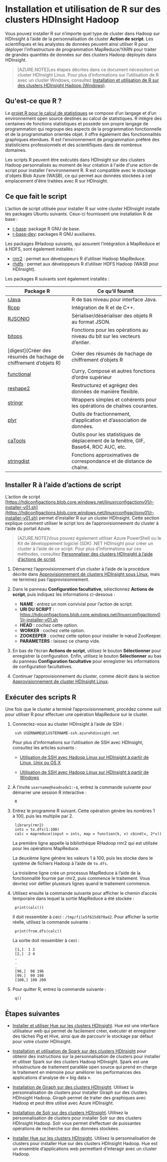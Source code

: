 <properties
	pageTitle="Installation de R sur HDInsight basé sur Linux | Microsoft Azure"
	description="Découvrez comment installer et utiliser R pour personnaliser des clusters Hadoop basés sur Linux."
	services="hdinsight"
	documentationCenter=""
	authors="Blackmist"
	manager="paulettm"
	editor="cgronlun"/>

<tags
	ms.service="hdinsight"
	ms.workload="big-data"
	ms.tgt_pltfrm="na"
	ms.devlang="na"
	ms.topic="article"
	ms.date="10/20/2015"
	ms.author="larryfr"/>

# Installation et utilisation de R sur des clusters HDInsight Hadoop

Vous pouvez installer R sur n’importe quel type de cluster dans Hadoop sur HDInsight à l’aide de la personnalisation de cluster **Action de script**. Les scientifiques et les analystes de données peuvent ainsi utiliser R pour déployer l’infrastructure de programmation MapReduce/YARN pour traiter de grandes quantités de données sur des clusters Hadoop déployés dans HDInsight.

> [AZURE.NOTE]Les étapes décrites dans ce document nécessitent un cluster HDInsight Linux. Pour plus d’informations sur l’utilisation de R avec un cluster Windows, consultez [Installation et utilisation de R sur des clusters HDInsight Hadoop (Windows)](hdinsight-hadoop-r-scripts.md).

## Qu'est-ce que R ?

Le <a href="http://www.r-project.org/" target="_blank">projet R pour le calcul de statistiques</a> se compose d’un langage et d’un environnement open source destinés au calcul de statistiques. R intègre des centaines de fonctions statistiques et possède son propre langage de programmation qui regroupe des aspects de la programmation fonctionnelle et de la programmation orientée objet. Il offre également des fonctionnalités graphiques étendues. R est l'environnement de programmation préféré des statisticiens professionnels et des scientifiques dans de nombreux domaines.

Les scripts R peuvent être exécutés dans HDInsight sur des clusters Hadoop personnalisés au moment de leur création à l'aide d'une action de script pour installer l'environnement R. R est compatible avec le stockage d'objets Blob Azure (WASB), ce qui permet aux données stockées à cet emplacement d'être traitées avec R sur HDInsight.

## Ce que fait le script

L’action de script utilisée pour installer R sur votre cluster HDInsight installe les packages Ubuntu suivants. Ceux-ci fournissent une installation R de base :

* [r-base](http://packages.ubuntu.com/precise/r-base): package R GNU de base.
* [r-base-dev](http://packages.ubuntu.com/precise/r-base-dev): packages R GNU auxiliaires.

Les packages RHadoop suivants, qui assurent l’intégration à MapReduce et à HDFS, sont également installés :

* [rmr2](https://github.com/RevolutionAnalytics/rmr2) : permet aux développeurs R d’utiliser Hadoop MapReduce.
* [rhdfs](https://github.com/RevolutionAnalytics/rhdfs) : permet aux développeurs R d’utiliser HDFS Hadoop (WASB pour HDInsight).

Les packages R suivants sont également installés :

| Package R | Ce qu’il fournit |
| --------- | ---------------- |
| [rJava](https://cran.r-project.org/web/packages/rJava/index.html) | R de bas niveau pour interface Java. |
| [Rcpp](https://cran.r-project.org/web/packages/Rcpp/index.html) | Intégration de R et de C++. |
| [RJSONIO](https://cran.r-project.org/web/packages/RJSONIO/index.html) | Sérialiser/désérialiser des objets R au format JSON. |
| [bitops](https://cran.r-project.org/web/packages/bitops/index.html) | Fonctions pour les opérations au niveau du bit sur les vecteurs d’entier. |
| [digest](Créer des résumés de hachage de chiffrement d’objets R) | Créer des résumés de hachage de chiffrement d’objets R |
| [functional](https://cran.r-project.org/web/packages/functional/index.html) | Curry, Compose et autres fonctions d’ordre supérieur |
| [reshape2](https://cran.r-project.org/web/packages/reshape2/index.html) | Restructurez et agrégez des données de manière flexible. |
| [stringr](https://cran.r-project.org/web/packages/stringr/index.html) | Wrappers simples et cohérents pour les opérations de chaînes courantes. |
| [plyr](https://cran.r-project.org/web/packages/plyr/index.html) | Outils de fractionnement, d’application et d’association de données. |
| [caTools](https://cran.r-project.org/web/packages/caTools/index.html) | Outils pour les statistiques de déplacement de la fenêtre, GIF, Base64, ROC AUC, etc. |
| [stringdist](https://cran.r-project.org/web/packages/stringdist/index.html) | Fonctions approximatives de correspondance et de distance de chaîne. |

## Installer R à l’aide d’actions de script

L’action de script [https://hdiconfigactions.blob.core.windows.net/linuxrconfigactionv01/r-installer-v01.sh](https://hdiconfigactions.blob.core.windows.net/linuxrconfigactionv01/r-installer-v01.sh) permet d’installer R sur un cluster HDInsight. Cette section explique comment utiliser le script lors de l’approvisionnement du cluster à l’aide du portail Azure.

> [AZURE.NOTE]Vous pouvez également utiliser Azure PowerShell ou le Kit de développement logiciel (SDK) .NET HDInsight pour créer un cluster à l’aide de ce script. Pour plus d’informations sur ces méthodes, consultez [Personnaliser des clusters HDInsight à l’aide d’actions de script](hdinsight-hadoop-customize-cluster-linux.md).

1. Démarrez l’approvisionnement d’un cluster à l’aide de la procédure décrite dans [Approvisionnement de clusters HDInsight sous Linux](hdinsight-hadoop-provision-linux-clusters.md#portal), mais ne terminez pas l’approvisionnement.

2. Dans le panneau **Configuration facultative**, sélectionnez **Actions de script**, puis indiquez les informations ci-dessous :

	* __NAME__ : entrez un nom convivial pour l’action de script.
	* __URI DU SCRIPT__ : https://hdiconfigactions.blob.core.windows.net/linuxrconfigactionv01/r-installer-v01.sh
	* __HEAD__ : cochez cette option.
	* __WORKER__ : cochez cette option.
	* __ZOOKEEPER__ : cochez cette option pour installer le nœud ZooKeeper.
	* __PARAMETERS__ : laissez ce champ vide.

3. En bas de l’écran **Actions de script**, utilisez le bouton **Sélectionner** pour enregistrer la configuration. Enfin, utilisez le bouton **Sélectionner** au bas du panneau **Configuration facultative** pour enregistrer les informations de configuration facultatives.

4. Continuer l’approvisionnement du cluster, comme décrit dans la section [Approvisionnement de cluster HDInsight Linux](hdinsight-hadoop-provision-linux-clusters.md#portal).

## Exécuter des scripts R

Une fois que le cluster a terminé l’approvisionnement, procédez comme suit pour utiliser R pour effectuer une opération MapReduce sur le cluster.

1. Connectez-vous au cluster HDInsight à l’aide de SSH :

		ssh USERNAME@CLUSTERNAME-ssh.azurehdinsight.net

	Pour plus d’informations sur l’utilisation de SSH avec HDInsight, consultez les articles suivants :

	* [Utilisation de SSH avec Hadoop Linux sur HDInsight à partir de Linux, Unix ou OS X](hdinsight-hadoop-linux-use-ssh-unix.md)

	* [Utilisation de SSH avec Hadoop Linux sur HDInsight à partir de Windows](hdinsight-hadoop-linux-use-ssh-windows.md)

2. À l’invite `username@headnode1:~$`, entrez la commande suivante pour démarrer une session R interactive :

		R

3. Entrez le programme R suivant. Cette opération génère les nombres 1 à 100, puis les multiplie par 2.

		library(rmr2)
		ints = to.dfs(1:100)
		calc = mapreduce(input = ints, map = function(k, v) cbind(v, 2*v))

	La première ligne appelle la bibliothèque RHadoop rmr2 qui est utilisée pour les opérations MapReduce.

	La deuxième ligne génère les valeurs 1 à 100, puis les stocke dans le système de fichiers Hadoop à l’aide de `to.dfs`.

	La troisième ligne crée un processus MapReduce à l’aide de la fonctionnalité fournie par rmr2, puis commence le traitement. Vous devriez voir défiler plusieurs lignes quand le traitement commence.

4. Utilisez ensuite la commande suivante pour afficher le chemin d’accès temporaire dans lequel la sortie MapReduce a été stockée :

		print(calc())

	Il doit ressembler à ceci : `/tmp/file5f615d870ad2`. Pour afficher la sortie réelle, utilisez la commande suivante :

		print(from.dfs(calc))

	La sortie doit ressembler à ceci :

		[1,]  1 2
		[2,]  2 4
		.
		.
		.
		[98,]  98 196
		[99,]  99 198
		[100,] 100 200

5. Pour quitter R, entrez la commande suivante :

		q()


## Étapes suivantes

- [Installer et utiliser Hue sur les clusters HDInsight](hdinsight-hadoop-hue-linux.md). Hue est une interface utilisateur web qui permet de facilement créer, exécuter et enregistrer des tâches Pig et Hive, ainsi que de parcourir le stockage par défaut pour votre cluster HDInsight.

- [Installation et utilisation de Spark sur des clusters HDInsight][hdinsight-install-spark] pour obtenir des instructions sur la personnalisation de clusters pour installer et utiliser Spark sur des clusters Hadoop HDInsight. Spark est une infrastructure de traitement parallèle open source qui prend en charge le traitement en mémoire pour améliorer les performances des applications d'analyse de « big data ».

- [Installation de Giraph sur des clusters HDInsight](../hdinsight-hadoop-giraph-install). Utilisez la personnalisation de clusters pour installer Giraph sur des clusters HDInsight Hadoop. Giraph permet de traiter des graphiques avec Hadoop et peut être utilisé avec Azure HDInsight.

- [Installation de Solr sur des clusters HDInsight](../hdinsight-hadoop-solr-install). Utilisez la personnalisation de clusters pour installer Solr sur des clusters HDInsight Hadoop. Solr vous permet d’effectuer de puissantes opérations de recherche sur des données stockées.

- [Installer Hue sur les clusters HDInsight](hdinsight-hadoop-hue-linux.md). Utilisez la personnalisation de clusters pour installer Hue sur des clusters HDInsight Hadoop. Hue est un ensemble d’applications web permettant d’interagir avec un cluster Hadoop.

[powershell-install-configure]: install-configure-powershell-linux.md
[hdinsight-provision]: hdinsight-provision-clusters-linux.md
[hdinsight-cluster-customize]: hdinsight-hadoop-customize-cluster-linux.md
[hdinsight-install-spark]: hdinsight-hadoop-spark-install-linux.md

<!---HONumber=Oct15_HO4-->